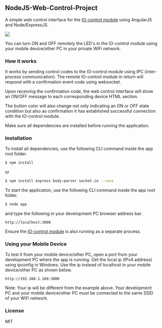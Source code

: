 ## NodeJS-Web-Control-Project

A simple web control interface for the [IO-control module](https://github.com/EdoLabWorks/IO-ControlModule) using AngularJS and Node/ExpressJS.

![](https://github.com/EdoLabWorks/ximgs/blob/master/NodeWebControl.png)

You can turn ON and OFF remotely the LED's in the IO-control module using your mobile device/other PC in your private WiFi network.

### How it works
[](https://github.com/EdoLabWorks/ximgs/blob/master/canvas.png)

It works by sending control codes to the IO-control module using IPC (inter-process communication).  The remote IO-control module in return will respond with a confirmation event code using websocket.

Upon receiving the confirmation code, the web control interface will show an ON/OFF message to each corresponding device HTML section. 

The button color will also change not only indicating an ON or OFF state condition but also as confirmation it has established successful connection with the IO-control module.      

Make sure all dependencies are installed before running the application.

### Installation
To install all dependencies, use the following CLI command inside the app root folder.

~~~bash
$ npm install
~~~~

or
~~~bash
$ npm install express body-parser socket.io --save
~~~~


To start the application, use the following CLI command inside the app root folder.   
~~~bash
$ node app
~~~~

and type the following in your development PC browser address bar. 
~~~~
http://localhost:3000 
~~~~

Ensure the [IO-control module](https://github.com/EdoLabWorks/IO-ControlModule) is also running as a separate process.


### Using your Mobile Device
To test it from your mobile device/other PC, open a port from your development PC where the app is running. 
Get the local ip (IPv4 address) using ipconfig in Windows. Use the ip instead of localhost in your mobile device/other PC as shown below.
~~~~
http://192.168.1.169:3000 
~~~~
Note: Your ip will be different from the example above.
Your development PC and your mobile device/other PC must be connected to the same SSID of your WiFi network.  

### License
MIT 

